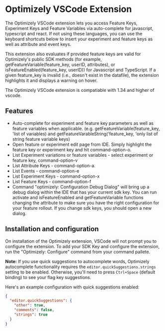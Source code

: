# Optimizely VSCode Extension

The Optimizely VSCode extension lets you access Feature Keys, Experiment Keys and Feature Variables via auto-complete for javascript, typescript and react. If not using these languages, you can use the keyboard shortcuts below to insert your experiment and feature keys as well as attribute and event keys.

This extension also evaluates if provided feature keys are valid for Optimizely's public SDK methods (for example, getFeatureVariable(feature_key, userID, attributes), or isFeatureEnabled(feature_key, userID)) for Javascript and TypeScript. If a given feature_key is invalid (i.e., doesn't exist in the datafile), the extension highlights it and displays a warning on hover.

The Optimizely VSCode extension is compatiable with 1.34 and higher of vscode.

## Features

- Auto-complete for experiment and feature key parameters as well as feature variables when applicable. (e.g. getFeatureVariable(feature_key, 'list of variables) and getFeatureVarableString('feature_key, 'only list of string feature variable keys)
- Open feature or experiment edit page from IDE.  Simply highlight the feature key or experiment key and hit command-option-o.
- List Experiment variations or feature variables - select experiment or feature key, command-option-v
- List Attribute Keys - command-option-a.
- List Events - command-option-e
- List Experiment Keys - command-option-x
- List Feature Keys - command-option-f
- Command "optimizely: Configuration Debug Dialog" will bring up a debug dialog within the IDE that has your current sdk key.  You can run activate and isFeatureEnabled and getFeatureVariable functions changing the attribute to make sure you have the right configuration for your feature rollout.  If you change sdk keys, you should open a new dialog.

## Installation and configuration

On installation of the Optimizely extension, VSCode will not prompt you to configure the extension. To add your SDK Key and configure the extension, run the "Optimizely: Configure" command from your command pallete.

**Note:** If you use quick suggestions to autocomplete words, Optimizely autocomplete functionality requires the `editor.quickSuggestions.strings` setting to be enabled. Otherwise, you'll need to press `Ctrl+Space` (default binding) to see your flag key suggestions.

Here's an example configuration with quick suggestions enabled:

```json
{
  "editor.quickSuggestions": {
    "other": true,
    "comments": false,
    "strings": true
  }
}
```
